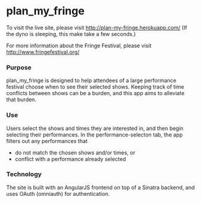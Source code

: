 plan_my_fringe
==============

To visit the live site, please visit http://plan-my-fringe.herokuapp.com/ (If the dyno
 is sleeping, this make take a few seconds.)

For more information about the Fringe Festival, please visit http://www.fringefestival.org/

### Purpose

plan_my_fringe is designed to help attendees of a large performance 
festival choose when to see their selected shows. Keeping track of time conflicts between 
shows can be a burden, and this app aims to alleviate that burden.

### Use

Users select the shows and times they are interested in, and then begin selecting 
their performances. In the performance-selecton tab, the app filters out any performances 
that
+ do not match the chosen shows and/or times, or 
+ conflict with a performance already selected

### Technology

The site is built with an AngularJS frontend on top of a Sinatra backend, and uses 
OAuth (omniauth) for authentication.
